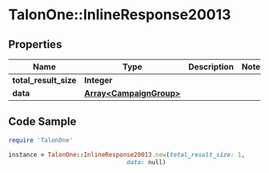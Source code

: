 # TalonOne::InlineResponse20013

## Properties

Name | Type | Description | Notes
------------ | ------------- | ------------- | -------------
**total_result_size** | **Integer** |  | 
**data** | [**Array&lt;CampaignGroup&gt;**](CampaignGroup.md) |  | 

## Code Sample

```ruby
require 'TalonOne'

instance = TalonOne::InlineResponse20013.new(total_result_size: 1,
                                 data: null)
```


